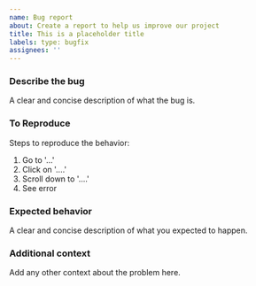 ```yaml
---
name: Bug report
about: Create a report to help us improve our project
title: This is a placeholder title
labels: type: bugfix
assignees: ''
---
```


### Describe the bug

A clear and concise description of what the bug is.

### To Reproduce

Steps to reproduce the behavior:

1. Go to '...'
2. Click on '....'
3. Scroll down to '....'
4. See error

### Expected behavior

A clear and concise description of what you expected to happen.

### Additional context

Add any other context about the problem here.

